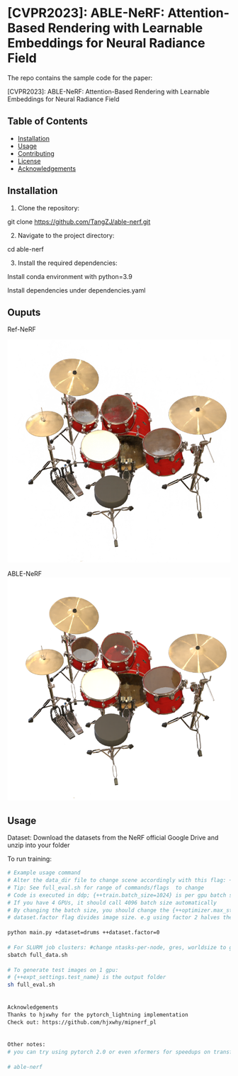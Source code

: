 # [CVPR2023]: ABLE-NeRF: Attention-Based Rendering with Learnable Embeddings for Neural Radiance Field


The repo contains the sample code for the paper:

[CVPR2023]: ABLE-NeRF: Attention-Based Rendering with Learnable Embeddings for Neural Radiance Field


## Table of Contents

- [Installation](#installation)
- [Usage](#usage)
- [Contributing](#contributing)
- [License](#license)
- [Acknowledgements](#acknowledgements)

## Installation

1. Clone the repository:

git clone https://github.com/TangZJ/able-nerf.git

2. Navigate to the project directory:

cd able-nerf

3. Install the required dependencies:

Install conda environment with python=3.9

Install dependencies under dependencies.yaml

## Ouputs

Ref-NeRF

![refnerf_drums](samples/drums/color_000.png)

ABLE-NeRF
![ablenerf_drums](samples/drums/ablenerf.png)


## Usage

Dataset:
Download the datasets from the NeRF official Google Drive and unzip into your folder

To run training:

```bash
# Example usage command
# Alter the data_dir file to change scene accordingly with this flag: ++dataset.data_dir='/mnt/lustre/zjtang/data/nerf_synthetic/drums'
# Tip: See full_eval.sh for range of commands/flags  to change
# Code is executed in ddp; {++train.batch_size=1024} is per gpu batch size. 
# If you have 4 GPUs, it should call 4096 batch size automatically
# By changing the batch size, you should change the {++optimizer.max_steps=xxx ++optimizer.lr_delay_steps=xxx} accordingly to match 
# dataset.factor flag divides image size. e.g using factor 2 halves the image; 0 for full image

python main.py +dataset=drums ++dataset.factor=0 

# For SLURM job clusters: #change ntasks-per-node, gres, worldsize to gpu and node size
sbatch full_data.sh

# To generate test images on 1 gpu:
# {++expt_settings.test_name} is the output folder
sh full_eval.sh 


Acknowledgements
Thanks to hjxwhy for the pytorch_lightning implementation
Check out: https://github.com/hjxwhy/mipnerf_pl


Other notes:
# you can try using pytorch 2.0 or even xformers for speedups on transformers

# able-nerf
